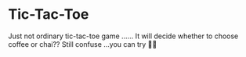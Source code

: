 # Tic-Tac-Toe
Just not ordinary tic-tac-toe game ...... It will  decide whether to choose coffee or chai?? Still confuse ...you can try 🤔😍
